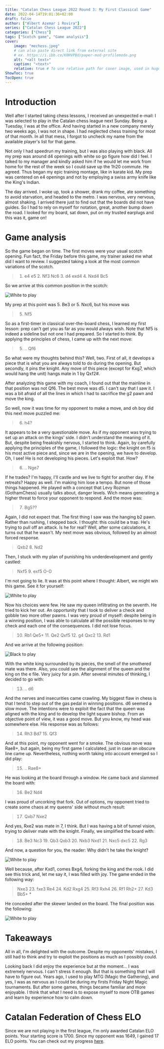 ```yaml
---
title: "Catalan Chess League 2022 Round 3: My First Classical Game"
date: 2022-04-14T19:01:36+02:00
draft: false
author: ["Albert Azemar i Rovira"]
series: ["Catalan Chess League 2022"]
categories: ["Chess"]
tags: ["Scotch game", "Game analysis"]
cover:
    image: "mechess.jpeg"
    # can also paste direct link from external site
    # ex. https://i.ibb.co/K0HVPBd/paper-mod-profilemode.png
    alt: "<alt text>"
    caption: "<text>"
    relative: true # To use relative path for cover image, used in hugo Page-bundles
ShowToc: true
TocOpen: true
---
```


# Introduction
Well after I started taking chess lessons, I received an unexpected e-mail: I was selected to play in the Catalan chess league next Sunday. Being a Tuesday, I was at the office. And having started in a new company merely two weeks ago, I was not in shape. I had neglected chess training for most of that month. In all that mess, I forgot to uncheck my name from the available player's list for that game. 

Not only I had speedrun my training, but I was also playing with black. All my prep was around d4 openings with white so go figure how did I feel. I talked to my manager and kindly asked him if he would let me work from home for the rest of the week so I could save up the 1h20 commute. He agreed. Thus began my epic training montage, like in karate kid. My prep was centered on e4 openings and not by employing a swiss army knife like the King's Indian.

The day arrived. I woke up, took a shower, drank my coffee, ate something to avoid starvation, and headed to the metro. I was nervous, very nervous, almost shaking. I arrived there just to find out that the boards did not have guides. So I had to rely on myself for notation, great, another bump down the road. I looked for my board, sat down, put on my trusted earplugs and this was it, game on!

# Game analysis
So the game began on time. The first moves were your usual scotch opening. Fun fact, the Friday before this game, my trainer asked me what did I want to review. I suggested taking a look at the most common variations of the scotch. 

> 1. e4 e5 2. Nf3 Nc6 3. d4 exd4 4. Nxd4 Bc5 

So we arrive at this common position in the scotch:

![White to play](diagram00.svg)

My prep at this point was 5. Be3 or 5. Nxc6, but his move was 

> 5. Nf5 

So as a first-timer in classical over-the-board chess, I learned my first lesson: prep can't get you as far as you would always wish. Note that Nf5 is indeed a sideline but not one I had prepared. So I started to think. By applying the principles of chess, I came up with the next move:

> 5. .. Qf6

So what were my thoughts behind this? Well, two. First of all, it develops a piece that is what you are always told to do during the opening. But secondly, it pins the knight. Any move of this piece (except for Kxg7, which would hang the unit) hangs mate in 1 by Qxf2#. 

After analyzing this game with my coach, I found out that the mainline in that position was not Qf6. The best move was d5. I can't say that I saw it. I was a bit afraid of all the lines in which I had to sacrifice the g2 pawn and move the king.

So well, now it was time for my opponent to make a move, and oh boy did this next move puzzled me:

> 6. h4?

It appears to be a very questionable move. As if my opponent was trying to set up an attack on the kings' side. I didn't understand the meaning of it. But, despite being freakishly nervous, I started to think. Again, by carefully applying the principles of the game, I followed the logic:  the knight on f5 is his most active piece and, since we are in the opening, we have to develop. Oh, I see! He is not developing his pieces. Let's exploit that. How?

> 6. .. Nge7 

If he trades? I'm happy, I'll castle and we live to fight for another day. If he retreats? Happy as well. I'm making him lose a tempo. But none of those things happened. He played with a concept that Levy Rozman (GothamChess) usually talks about, danger levels. Wich means generating a higher threat to force your opponent to respond. And the move was:

> 7. Bg5??

Again, I did not expect that. The first thing I saw was the hanging b2 pawn. Rather than rushing, I stepped back. I thought: this could be a trap. He's trying to pull off an attack. Is he for real? Well, after some calculations, it turns out that he wasn't. My next move was obvious, followed by an almost forced response.

> Qxb2 8. Nd2 

Then, I stuck with my plan of punishing his underdevelopment and gently castled:

> Nxf5 9. exf5 O-O 

I'm not going to lie. It was at this point where I thought: Albert, we might win this game. See it for yourself:

![White to play](diagram01.svg)

Now his choices were few. He saw my queen infiltrating on the seventh. He tried to kick her out. An opportunity that I took to deliver a check and gobble two more other pawns. I was very proud of myself: despite being in a winning position, I was able to calculate all the possible responses to my check and each one of the consequences. I did not lose focus.

> 10. Rb1 Qe5+ 11. Qe2 Qxf5 12. g4 Qxc2 13. Rd1 

And we arrive at the following position:

![Black to play](diagram01.svg)

With the white king surrounded by its pieces, the smell of the smothered mate was there. Also, you could see the alignment of the queen and the king on the e file. Very juicy for a pin. After several minutes of thinking, I decided to go with:

> 13. .. d6 

And the nerves and insecurities came crawling. My biggest flaw in chess is that I tend to step out of the gas pedal in winning positions. d6 seemed a slow move. The intentions were to exploit the fact that the queen was aligned with the king and to develop the light square bishop. From an objective point of view, it was a good move. But you know, my head was somewhere else. His response was as follows:

> 14. Rh3 Bd7 15. Qf3 

And at this point, my opponent went for a smoke. The obvious move was Rae8+, but again, being my first game I calculated, just in case an obscure line came up. Nevertheless, nothing worth taking into account emerged so I did play:

> 15. .. Rae8+ 

He was looking at the board through a window. He came back and slammed the board with:

> 16. Be2 Nd4 

I was proud of uncorking that fork. Out of options, my opponent tried to create some chaos at my queens' side without much result: 

> 17. Qxb7 Nxe2 

And yes, Rxe2 was mate in 7, I think. But I was having a bit of tunnel vision, trying to deliver mate with the knight. Finally, we simplified the board with:

> 18. Be3 Nc3 19. Qb3 Qxb3 20. Nxb3 Nxd1 21. Nxc5 dxc5 22. Rg3 

And now, a question for you, the reader: Why didn't he take the knight?

![White to play](diagram03.svg)

Well because, after Kxd1, comes Bxg4, forking the king and the rook. I did see this trick and, let me say it, I was filled with joy. The game ended in the following way:

> Nxe3 23. fxe3 Re4 24. Kd2 Rxg4 25. Rf3 Rxh4 26. Rf1 Rh2+ 27. Kd3 Bb5+ *

He conceded after the skewer landed on the board. The final position was the following:

![White to play](diagram04.svg)

# Takeaways
All in all, I'm delighted with the outcome. Despite my opponents' mistakes, I still had to think and try to exploit the positions as much as I possibly could. 

Looking back I did enjoy the experience but at the moment... I was extremely nervous. I can't stress it enough. But that is something that I will have to figure out. Years ago, I used to play MTG (Magic the Gathering), and yes, I was as nervous as I could be during my firsts Friday Night Magic tournaments. But after some games, things became familiar and more enjoyable. I think that what I need is to expose myself to more OTB games and learn by experience how to calm down.

# Catalan Federation of Chess ELO
Since we are not playing in the first league, I'm only awarded Catalan ELO points. Your starting score is 1700. Since my opponent was 1649, I gained 17 ELO points. You can check out my progress [here](https://escacs.cat/index.php/component/fce?op=13&idJugador=397264&nom=).